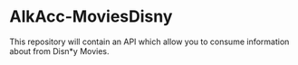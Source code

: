 # AlkAcc-MoviesDisny
This repository will contain an API which allow you to consume information about from Disn*y Movies.
